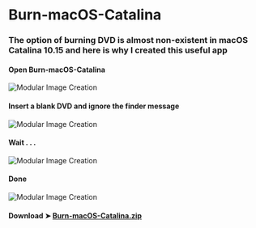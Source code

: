 # Burn-macOS-Catalina

### The option of burning DVD is almost non-existent in macOS Catalina 10.15 and here is why I created this useful app

#### Open Burn-macOS-Catalina

![Modular Image Creation](https://i25.servimg.com/u/f25/18/50/18/69/burn010.png)

#### Insert a blank DVD and ignore the finder message

![Modular Image Creation](https://i25.servimg.com/u/f25/18/50/18/69/ignore10.png)

#### Wait . . .

![Modular Image Creation](https://i25.servimg.com/u/f25/18/50/18/69/burn10.png)

#### Done

![Modular Image Creation](https://i25.servimg.com/u/f25/18/50/18/69/burn_f10.png)



#### Download ➤ [Burn-macOS-Catalina.zip ]()